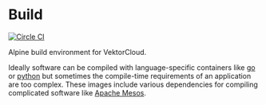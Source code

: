 # Build
[![Circle CI](https://circleci.com/gh/vektorcloud/build.svg?style=svg)](https://circleci.com/gh/vektorcloud/build)

Alpine build environment for VektorCloud.

Ideally software can be compiled with language-specific 
containers like [go](https://github.com/vektorcloud/go) or
[python](https://github.com/vektorcloud/python3) but sometimes
the compile-time requirements of an application are too complex.
These images include various dependencies for compiling 
complicated software like [Apache Mesos](https://github.com/vektorcloud/mesos).
